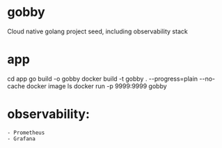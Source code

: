 # gobby
Cloud native golang project seed, including observability stack

# app
cd app
go build -o gobby
docker build -t gobby . --progress=plain --no-cache
docker image ls
docker run -p 9999:9999 gobby

# observability:
    - Prometheus
    - Grafana
